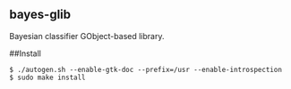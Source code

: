 bayes-glib
----------

Bayesian classifier GObject-based library.

##Install
```
$ ./autogen.sh --enable-gtk-doc --prefix=/usr --enable-introspection
$ sudo make install
```
